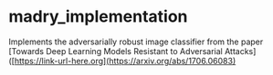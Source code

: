 # madry_implementation

Implements the adversarially robust image classifier from the paper  [Towards Deep Learning Models Resistant to Adversarial Attacks]([https://link-url-here.org](https://arxiv.org/abs/1706.06083)
